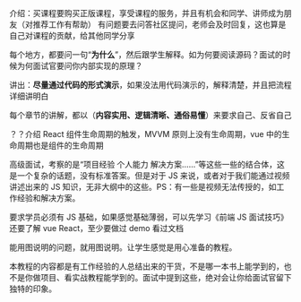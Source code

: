 
介绍：买课程要购买正版课程，享受课程的服务，并且有机会和同学、讲师成为朋友（对推荐工作有帮助）
有问题要去问答社区提问，老师会及时回复，这也算是自己对课程的贡献，给其他同学分享

每个地方，都要问一句“**为什么**”，然后跟学生解释。如为何要阅读源码？面试的时候为何面试官要问你内部实现的原理？

讲出：**尽量通过代码的形式演示**，如果没法用代码演示的，解释清楚，并且把流程详细讲明白

每个章节的讲解，都以（**内容实用、逻辑清晰、通俗易懂**）来要求自己、反省自己

？？介绍 React 组件生命周期的触发，MVVM 原则上没有生命周期，vue 中的生命周期也是组件的生命周期

高级面试，考察的是“项目经验 个人能力 解决方案……”等这些一些的结合体，这是一个复杂的话题，没有标准答案。但是对于 JS 来说，或者对于我们能通过视频讲述出来的 JS 知识，无非大纲中的这些。PS：有一些是视频无法传授的，如工作经验和解决方案。

要求学员必须有 JS 基础，如果感觉基础薄弱，可以先学习《前端 JS 面试技巧》
还要了解 vue React，至少要做过 demo 看过文档

能用图说明的问题，就用图说明。让学生感觉是用心准备的教程。

本教程的内容都是有工作经验的人总结出来的干货，不是哪一本书上能学到的，也不是你做项目、看实战教程能学到的。面试中提到这些，绝对会让你给面试官留下独特的印象。

